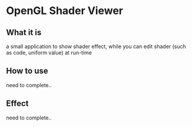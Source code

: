 # OpenGL Shader Viewer

## What it is
a small application to show shader effect, while you can edit shader (such as code, uniform value) at run-time

## How to use
need to complete..

## Effect
need to complete..
